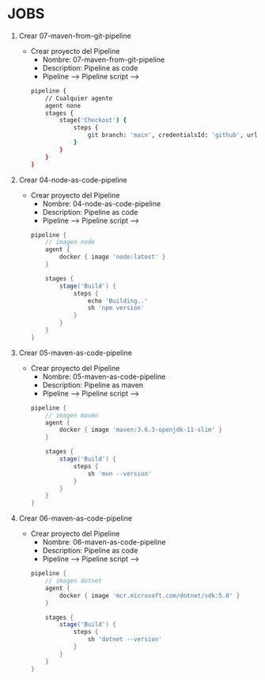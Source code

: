 # JOBS
1. Crear 07-maven-from-git-pipeline
    * Crear proyecto del Pipeline
        * Nombre: 07-maven-from-git-pipeline
        * Description: Pipeline as code
        * Pipeline --> Pipeline script --> 
        ```bash         
        pipeline {
            // Cualquier agente
            agent none
            stages {
                stage('Checkout') {
                    steps {
                        git branch: 'main', credentialsId: 'github', url: 'https://github.com/aldo2510/galaxy-jenkins-lab-maven.git'
                    }
                }
            }
        }
        ```

1. Crear 04-node-as-code-pipeline
    * Crear proyecto del Pipeline
        * Nombre: 04-node-as-code-pipeline
        * Description: Pipeline as code
        * Pipeline --> Pipeline script --> 
        ```Groovy         
        pipeline {
            // imagen node
            agent {
                docker { image 'node:latest' }
            }

            stages {
                stage('Build') {
                    steps {
                        echo 'Building..'
                        sh 'npm version'
                    }
                }
            }
        }
        ```
1. Crear 05-maven-as-code-pipeline
    * Crear proyecto del Pipeline
        * Nombre: 05-maven-as-code-pipeline
        * Description: Pipeline as maven
        * Pipeline --> Pipeline script --> 
        ```Groovy         
        pipeline {
            // imagen maven
            agent {
                docker { image 'maven:3.6.3-openjdk-11-slim' }
            }

            stages {
                stage('Build') {
                    steps {
                        sh 'mvn --version'
                    }
                }
            }
        }
        ```

1. Crear 06-maven-as-code-pipeline
    * Crear proyecto del Pipeline
        * Nombre: 06-maven-as-code-pipeline
        * Description: Pipeline as code
        * Pipeline --> Pipeline script --> 
        ```Groovy         
        pipeline {
            // imagen dotnet
            agent {
                docker { image 'mcr.microsoft.com/dotnet/sdk:5.0' }
            }

            stages {
                stage('Build') {
                    steps {
                        sh 'dotnet --version'
                    }
                }
            }
        }
        ```     
